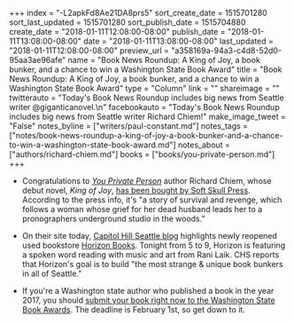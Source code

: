 +++
index = "-L2apkFd8Ae21DA8prs5"
sort_create_date = 1515701280
sort_last_updated = 1515701280
sort_publish_date = 1515704880
create_date = "2018-01-11T12:08:00-08:00"
publish_date = "2018-01-11T13:08:00-08:00"
date = "2018-01-11T13:08:00-08:00"
last_updated = "2018-01-11T12:08:00-08:00"
preview_url = "a358169a-94a3-c4d8-52d0-95aa3ae96afe"
name = "Book News Roundup: A King of Joy, a book bunker, and a chance to win a Washington State Book Award"
title = "Book News Roundup: A King of Joy, a book bunker, and a chance to win a Washington State Book Award"
type = "Column"
link = ""
shareimage = ""
twitterauto = "Today's Book News Roundup includes big news from Seattle writer @giganticanovel.\n"
facebookauto = "Today's Book News Roundup includes big news from Seattle writer Richard Chiem!"
make_image_tweet = "False"
notes_byline = ["writers/paul-constant.md"]
notes_tags = ["notes/book-news-roundup-a-king-of-joy-a-book-bunker-and-a-chance-to-win-a-washington-state-book-award.md"]
notes_about = ["authors/richard-chiem.md"]
books = ["books/you-private-person.md"]
+++
* Congratulations to [*You Private Person*](http://www.seattlereviewofbooks.com/reviews/the-second-coming/) author Richard Chiem, whose debut novel, *King of Joy*, [has been bought by Soft Skull Press](https://www.facebook.com/photo.php?fbid=10105604373721964&set=a.10101218979646844.2868207.3317750&type=3&theater). According to the press info, it's "a story of survival and revenge, which follows a woman whose grief for her dead husband leads her to a pronographers underground studio in the woods."

* On their site today, [Capitol Hill Seattle blog](http://www.capitolhillseattle.com/2018/01/a-good-time-to-visit-capitol-hills-most-strange-unique-book-bunker-horizon-books/) highlights newly reopened used bookstore [Horizon Books](https://www.facebook.com/seattlehorizonbooks/). Tonight from 5 to 9, Horizon is featuring a spoken word reading with music and art from Rani Laik. CHS reports that Horizon's goal is to build "the most strange & unique book bunkers in all of Seattle." 

* If you're a Washington state author who published a book in the year 2017, you should [submit your book right now to the Washington State Book Awards](http://www.washingtoncenterforthebook.org/submit-books-to-wsba/). The deadline is February 1st, so get down to it.


